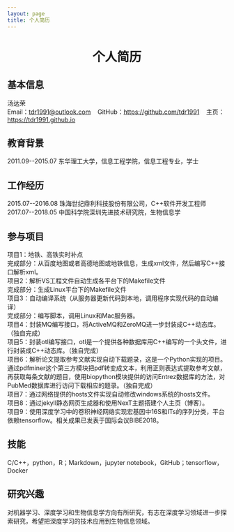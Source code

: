 ```yaml
---
layout: page
title: 个人简历
---
```

# <center>个人简历</center>

## 基本信息

汤达荣   
Email：tdr1991@outlook.com &nbsp;&nbsp; GitHub：https://github.com/tdr1991 &nbsp;&nbsp; 主页：https://tdr1991.github.io

## 教育背景

2011.09--2015.07 东华理工大学，信息工程学院，信息工程专业，学士

## 工作经历

2015.07--2016.08 珠海世纪鼎利科技股份有限公司，C++软件开发工程师  
2017.07--2018.05 中国科学院深圳先进技术研究院，生物信息学

## 参与项目

项目1：地铁、高铁实时补点  
完成部分：从百度地图或者高德地图或地铁信息，生成xml文件，然后编写C++接口解析xml。  
项目2：解析VS工程文件自动生成各平台下的Makefile文件  
完成部分：生成Linux平台下的Makefile文件  
项目3：自动编译系统（从服务器更新代码到本地，调用程序实现代码的自动编译）  
完成部分：编写脚本，调用Linux和Mac服务器。  
项目4：封装MQ编写接口，将ActiveMQ和ZeroMQ进一步封装成C++动态库。（独自完成）  
项目5：封装otl编写接口，otl是一个提供各种数据库用C++编写的一个头文件，进行封装成C++动态库。（独自完成）  
项目6：解析论文提取参考文献实现自动下载题录，这是一个Python实现的项目。通过pdfminer这个第三方模块把pdf转变成文本，利用正则表达式提取参考文献，再获取每条文献的题目，使用biopython模块提供的访问Entrez数据库的方法，对PubMed数据库进行访问下载相应的题录。（独自完成）  
项目7：通过网络提供的hosts文件实现自动修改windows系统的hosts文件。  
项目8：通过jekyll静态网页生成器和使用NexT主题搭建个人主页（博客）。  
项目9：使用深度学习中的卷积神经网络实现宏基因中16S和ITs的序列分类，平台依赖tensorflow。相关成果已发表于国际会议BIBE2018。

## 技能

C/C++，python，R；Markdown，jupyter notebook，GitHub；tensorflow，Docker

## 研究兴趣

对机器学习、深度学习和生物信息学方向有所研究，有志在深度学习领域进一步探索研究，希望把深度学习的技术应用到生物信息领域。

